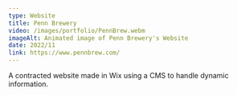 ```yaml
---
type: Website
title: Penn Brewery
video: /images/portfolio/PennBrew.webm
imageAlt: Animated image of Penn Brewery's Website 
date: 2022/11
link: https://www.pennbrew.com/
---
```

A contracted website made in Wix using a CMS to handle dynamic information. 